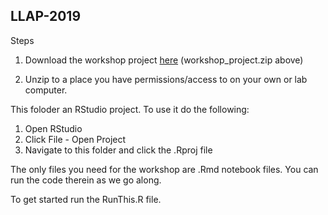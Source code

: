 ## LLAP-2019

Steps

1. Download the workshop project [here](https://github.com/m-clark/LLAP-2019/blob/master/workshop_project.zip) (workshop_project.zip above)

2. Unzip to a place you have permissions/access to on your own or lab computer.


This foloder an RStudio project.  To use it do the following:

1. Open RStudio 
2. Click File - Open Project 
3. Navigate to this folder and click the .Rproj file

The only files you need for the workshop are .Rmd notebook files.  You can run
the code therein as we go along.

To get started run the RunThis.R file.